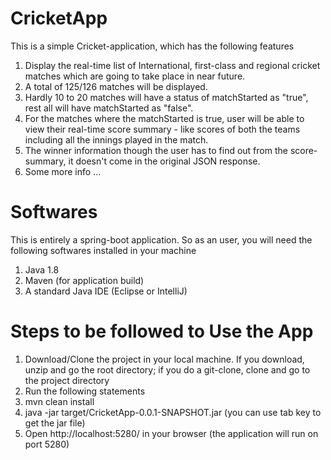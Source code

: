 # CricketApp
This is a simple Cricket-application, which has the following features
1. Display the real-time list of International, first-class and regional cricket matches which are going to take place in near future.
2. A total of 125/126 matches will be displayed.
3. Hardly 10 to 20 matches will have a status of matchStarted as "true", rest all will have matchStarted as "false".
4. For the matches where the matchStarted is true, user will be able to view their real-time score summary - like scores of both the teams including all the innings played in the match.
5. The winner information though the user has to find out from the score-summary, it doesn't come in the original JSON response.
6. Some more info ...


# Softwares
This is entirely a spring-boot application. So as an user, you will need the following softwares installed in your machine
1. Java 1.8
2. Maven (for application build)
3. A standard Java IDE (Eclipse or IntelliJ)

# Steps to be followed to Use the App
1. Download/Clone the project in your local machine. If you download, unzip and go the root directory; if you do a git-clone, clone and go to the project directory
2. Run the following statements
3. mvn clean install
4. java -jar target/CricketApp-0.0.1-SNAPSHOT.jar (you can use tab key to get the jar file)
5. Open http://localhost:5280/ in your browser (the application  will run on port 5280)
